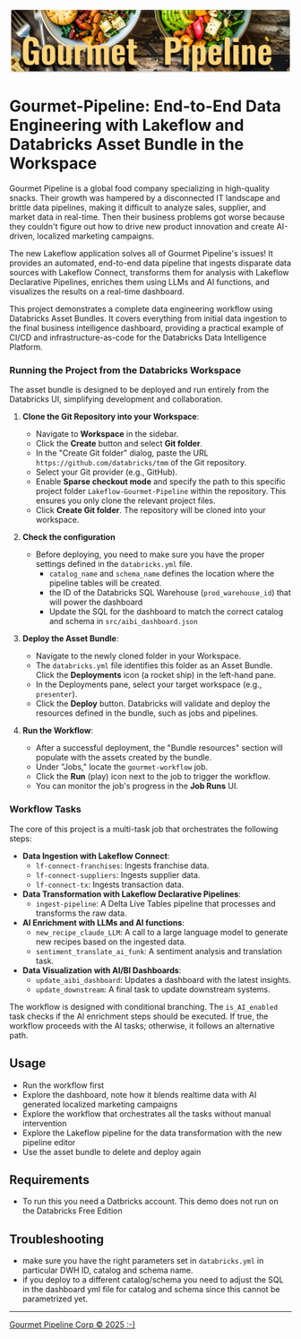 ![Gourmet Pipe Corp](https://raw.githubusercontent.com/databricks/tmm/refs/heads/main/Lakeflow-Gourmet-Pipeline/misc/gourmet_header.jpg)



# Gourmet-Pipeline: End-to-End Data Engineering with Lakeflow and Databricks Asset Bundle in the Workspace

Gourmet Pipeline is a global food company specializing in high-quality snacks. Their growth was hampered by a disconnected IT landscape and brittle data pipelines, making it difficult to analyze sales, supplier, and market data in real-time. Then their business problems got worse because they couldn't figure out how to drive new product innovation and create AI-driven, localized marketing campaigns. 

The new Lakeflow application solves all of Gourmet Pipeline's issues! It provides an automated, end-to-end data pipeline that ingests disparate data sources with Lakeflow Connect, transforms them for analysis with Lakeflow Declarative Pipelines, enriches them using LLMs and AI functions, and visualizes the results on a real-time dashboard.

This project demonstrates a complete data engineering workflow using Databricks Asset Bundles. It covers everything from initial data ingestion to the final business intelligence dashboard, providing a practical example of CI/CD and infrastructure-as-code for the Databricks Data Intelligence Platform.



### Running the Project from the Databricks Workspace

The asset bundle is designed to be deployed and run entirely from the Databricks UI, simplifying development and collaboration.

1.  **Clone the Git Repository into your Workspace**:
    *   Navigate to **Workspace** in the sidebar.
    *   Click the **Create** button and select **Git folder**.
    *   In the "Create Git folder" dialog, paste the URL `https://github.com/databricks/tmm` of the Git repository.
    *   Select your Git provider (e.g., GitHub).
    *   Enable **Sparse checkout mode** and specify the path to this specific project folder ```Lakeflow-Gourmet-Pipeline``` within the repository. This ensures you only clone the relevant project files.
    *   Click **Create Git folder**. The repository will be cloned into your workspace.


2.   **Check the configuration** 

      * Before deploying, you need to make sure you have the proper settings defined in the `databricks.yml` file.
         * `catalog_name` and `schema_name` defines the location where the pipeline tables will be created. 
         * the ID of the Databricks SQL Warehouse (`prod_warehouse_id`) that will power the dashboard
         * Update the SQL for the dashboard to match the correct catalog and schema in `src/aibi_dashboard.json`

3.  **Deploy the Asset Bundle**:
    *   Navigate to the newly cloned folder in your Workspace.
    *   The `databricks.yml` file identifies this folder as an Asset Bundle. Click the **Deployments** icon (a rocket ship) in the left-hand pane.
    *   In the Deployments pane, select your target workspace (e.g., `presenter`).
    *   Click the **Deploy** button. Databricks will validate and deploy the resources defined in the bundle, such as jobs and pipelines.

3.  **Run the Workflow**:
    *   After a successful deployment, the "Bundle resources" section will populate with the assets created by the bundle.
    *   Under "Jobs," locate the `gourmet-workflow` job.
    *   Click the **Run** (play) icon next to the job to trigger the workflow.
    *   You can monitor the job's progress in the **Job Runs** UI.


### Workflow Tasks

The core of this project is a multi-task job that orchestrates the following steps:

*   **Data Ingestion with Lakeflow Connect**:
    *   `lf-connect-franchises`: Ingests franchise data.
    *   `lf-connect-suppliers`: Ingests supplier data.
    *   `lf-connect-tx`: Ingests transaction data.
*   **Data Transformation with Lakeflow Declarative Pipelines**:
    *   `ingest-pipeline`: A Delta Live Tables pipeline that processes and transforms the raw data.
*   **AI Enrichment with LLMs and AI functions**:
    *   `new_recipe_claude_LLM`: A call to a large language model to generate new recipes based on the ingested data.
    *   `sentiment_translate_ai_funk`: A sentiment analysis and translation task.
*   **Data Visualization with AI/BI Dashboards**:
    *   `update_aibi_dashboard`: Updates a dashboard with the latest insights.
    *   `update_downstream`: A final task to update downstream systems.

The workflow is designed with conditional branching. The `is_AI_enabled` task checks if the AI enrichment steps should be executed. If true, the workflow proceeds with the AI tasks; otherwise, it follows an alternative path.



## Usage

- Run the workflow first
- Explore the dashboard, note how it blends realtime data with AI generated localized marketing campaigns
- Explore the workflow that orchestrates all the tasks without manual intervention
- Explore the Lakeflow pipeline for the data transformation with the new pipeline editor
- Use the asset bundle to delete and deploy again


## Requirements

- To run this you need a Datbricks account. This demo does not run on the Databricks Free Edition


## Troubleshooting

- make sure you have the right parameters set in ```databricks.yml``` in particular DWH ID, catalog and schema name.
- if you deploy to a different catalog/schema you need to adjust the SQL in the dashboard yml file for catalog and schema since this cannot be parametrized yet. 

---
[Gourmet Pipeline Corp © 2025 :-) ](https://www.linkedin.com/in/frankmunz/)

